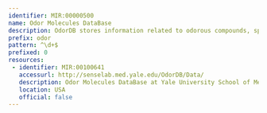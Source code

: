 ```yaml
---
identifier: MIR:00000500
name: Odor Molecules DataBase
description: OdorDB stores information related to odorous compounds, specifically identifying those that have been shown to interact with olfactory receptors
prefix: odor
pattern: ^\d+$
prefixed: 0
resources:
 - identifier: MIR:00100641
   accessurl: http://senselab.med.yale.edu/OdorDB/Data/
   description: Odor Molecules DataBase at Yale University School of Medicine
   location: USA
   official: false
---
```


